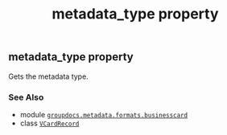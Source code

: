 ﻿---
title: metadata_type property
second_title: GroupDocs.Metadata for Python via .NET API References
description: 
type: docs
url: /python-net/groupdocs.metadata.formats.businesscard/vcardrecord/metadata_type/
is_root: false
weight: 180
---

## metadata_type property


Gets the metadata type.

### See Also
* module [`groupdocs.metadata.formats.businesscard`](../../)
* class [`VCardRecord`](/metadata/python-net/groupdocs.metadata.formats.businesscard/vcardrecord)
